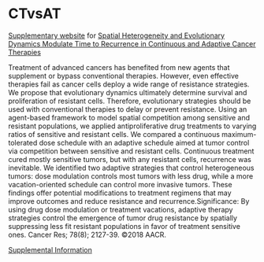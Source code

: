 # CTvsAT
[Supplementary website](https://jillagal.github.io/CTvsAT/) for [Spatial Heterogeneity and Evolutionary Dynamics Modulate Time to Recurrence in Continuous and Adaptive Cancer Therapies](https://pubmed.ncbi.nlm.nih.gov/29382708/)


Treatment of advanced cancers has benefited from new agents that supplement or bypass conventional therapies. However, even effective therapies fail as cancer cells deploy a wide range of resistance strategies. We propose that evolutionary dynamics ultimately determine survival and proliferation of resistant cells. Therefore, evolutionary strategies should be used with conventional therapies to delay or prevent resistance. Using an agent-based framework to model spatial competition among sensitive and resistant populations, we applied antiproliferative drug treatments to varying ratios of sensitive and resistant cells. We compared a continuous maximum-tolerated dose schedule with an adaptive schedule aimed at tumor control via competition between sensitive and resistant cells. Continuous treatment cured mostly sensitive tumors, but with any resistant cells, recurrence was inevitable. We identified two adaptive strategies that control heterogeneous tumors: dose modulation controls most tumors with less drug, while a more vacation-oriented schedule can control more invasive tumors. These findings offer potential modifications to treatment regimens that may improve outcomes and reduce resistance and recurrence.Significance: By using drug dose modulation or treatment vacations, adaptive therapy strategies control the emergence of tumor drug resistance by spatially suppressing less fit resistant populations in favor of treatment sensitive ones. Cancer Res; 78(8); 2127-39. ©2018 AACR.


[Supplemental Information](https://www.jillgallaher.com/_files/ugd/9040e6_97d7aaf95b1c406885acd37a2bc093a4.pdf)
